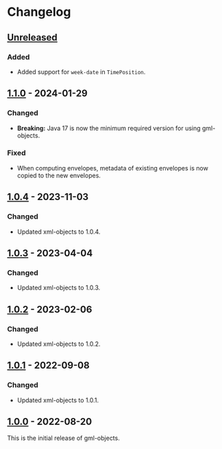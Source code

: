 # Changelog

## [Unreleased]
### Added
- Added support for `week-date` in `TimePosition`.

## [1.1.0] - 2024-01-29
### Changed
- **Breaking:** Java 17 is now the minimum required version for using gml-objects.

### Fixed
- When computing envelopes, metadata of existing envelopes is now copied to the new envelopes.

## [1.0.4] - 2023-11-03
### Changed
- Updated xml-objects to 1.0.4.

## [1.0.3] - 2023-04-04
### Changed
- Updated xml-objects to 1.0.3.

## [1.0.2] - 2023-02-06
### Changed
- Updated xml-objects to 1.0.2.

## [1.0.1] - 2022-09-08
### Changed
- Updated xml-objects to 1.0.1.

## [1.0.0] - 2022-08-20
This is the initial release of gml-objects.

[Unreleased]: https://github.com/xmlobjects/gml-objects/compare/v1.1.0...HEAD
[1.1.0]: https://github.com/xmlobjects/gml-objects/releases/tag/v1.1.0
[1.0.4]: https://github.com/xmlobjects/gml-objects/releases/tag/v1.0.4
[1.0.3]: https://github.com/xmlobjects/gml-objects/releases/tag/v1.0.3
[1.0.2]: https://github.com/xmlobjects/gml-objects/releases/tag/v1.0.2
[1.0.1]: https://github.com/xmlobjects/gml-objects/releases/tag/v1.0.1
[1.0.0]: https://github.com/xmlobjects/gml-objects/releases/tag/v1.0.0